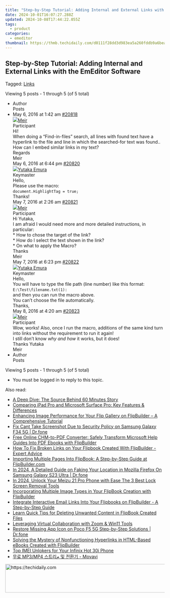```yaml
---
title: "Step-by-Step Tutorial: Adding Internal and External Links with the EmEditor Software"
date: 2024-10-01T16:07:27.288Z
updated: 2024-10-08T17:44:22.055Z
tags:
  - product
categories:
  - emeditor
thumbnail: https://thmb.techidaily.com/d0111f28dd3d983ea5a260fddb9a6bea79bc1de4dd5cf7f39a57f89da5a5decf.jpg
---
```


## Step-by-Step Tutorial: Adding Internal and External Links with the EmEditor Software

Tagged: [Links](https://tools.techidaily.com/emeditor/products/)

Viewing 5 posts - 1 through 5 (of 5 total)

* Author  
Posts
* May 6, 2016 at 1:42 am [#20818](https://tools.techidaily.com/emeditor/products/)  
[![](https://secure.gravatar.com/avatar/c7b1aac02d35a121a2acb8d8c9970c9b?s=80&d=identicon&r=g)Meir](https://www.emeditor.com/forums/users/meir/ "View Meir's profile")  
Participant  
Hi!  
When doing a “Find-in-files” search, all lines with found text have a hyperlink to the file and line in which the searched-for text was found..  
How can I embed similar links in my text?  
Regards  
 Meir  
May 6, 2016 at 6:44 pm [#20820](https://tools.techidaily.com/emeditor/products/)  
[![](https://secure.gravatar.com/avatar/a0a6377144ed3636f985d87303f65ed2?s=80&d=identicon&r=g)Yutaka Emura](https://www.emeditor.com/forums/users/yemura/ "View Yutaka Emura's profile")  
Keymaster  
Hello,  
Please use the macro:  
`document.HighlightTag = true;`  
Thanks!  
May 7, 2016 at 2:26 am [#20821](https://tools.techidaily.com/emeditor/products/)  
[![](https://secure.gravatar.com/avatar/c7b1aac02d35a121a2acb8d8c9970c9b?s=80&d=identicon&r=g)Meir](https://www.emeditor.com/forums/users/meir/ "View Meir's profile")  
Participant  
Hi Yutaka,  
I am afraid I would need more and more detailed instructions, in particular:  
 \* How to chose the target of the link?  
 \* How do I select the text shown in the link?  
 \* On what to apply the Macro?  
Thanks  
 Meir  
May 7, 2016 at 6:23 pm [#20822](https://tools.techidaily.com/emeditor/products/)  
[![](https://secure.gravatar.com/avatar/a0a6377144ed3636f985d87303f65ed2?s=80&d=identicon&r=g)Yutaka Emura](https://www.emeditor.com/forums/users/yemura/ "View Yutaka Emura's profile")  
Keymaster  
Hello,  
You will have to type the file path (line number) like this format:  
`E:\Test\filename.txt(1):`  
and then you can run the macro above.  
You can’t choose the file automatically.  
Thanks,  
May 8, 2016 at 4:20 am [#20823](https://tools.techidaily.com/emeditor/products/)  
[![](https://secure.gravatar.com/avatar/c7b1aac02d35a121a2acb8d8c9970c9b?s=80&d=identicon&r=g)Meir](https://www.emeditor.com/forums/users/meir/ "View Meir's profile")  
Participant  
Wow, works! Also, once I run the macro, additions of the same kind turn into links without the requirement to run it again!  
I still don’t know _why and how_ it works, but it does!  
Thanks Yutaka  
 Meir
* Author  
Posts

Viewing 5 posts - 1 through 5 (of 5 total)

* You must be logged in to reply to this topic.

<ins class="adsbygoogle"
     style="display:block"
     data-ad-format="autorelaxed"
     data-ad-client="ca-pub-7571918770474297"
     data-ad-slot="1223367746"></ins>

<ins class="adsbygoogle"
     style="display:block"
     data-ad-client="ca-pub-7571918770474297"
     data-ad-slot="8358498916"
     data-ad-format="auto"
     data-full-width-responsive="true"></ins>

<span class="atpl-alsoreadstyle">Also read:</span>
<div><ul>
<li><a href="https://facebook.techidaily.com/a-deep-dive-the-source-behind-60-minutes-story/"><u>A Deep Dive: The Source Behind 60 Minutes Story</u></a></li>
<li><a href="https://buynow-info.techidaily.com/comparing-ipad-pro-and-microsoft-surface-pro-key-features-and-differences/"><u>Comparing iPad Pro and Microsoft Surface Pro: Key Features & Differences</u></a></li>
<li><a href="https://win-cheats.techidaily.com/enhancing-image-performance-for-your-flip-gallery-on-flipbuilder-a-comprehensive-tutorial/"><u>Enhancing Image Performance for Your Flip Gallery on FlipBuilder – A Comprehensive Tutorial</u></a></li>
<li><a href="https://howto.techidaily.com/fix-cant-take-screenshot-due-to-security-policy-on-samsung-galaxy-f34-5g-drfone-by-drfone-fix-android-problems-fix-android-problems/"><u>Fix Cant Take Screenshot Due to Security Policy on Samsung Galaxy F34 5G | Dr.fone</u></a></li>
<li><a href="https://win-cheats.techidaily.com/free-online-chm-to-pdf-converter-safely-transform-microsoft-help-guides-into-pdf-ebooks-with-flipbuilder/"><u>Free Online CHM-to-PDF Converter: Safely Transform Microsoft Help Guides Into PDF Ebooks with FlipBuilder</u></a></li>
<li><a href="https://win-cheats.techidaily.com/how-to-fix-broken-links-on-your-flipbook-created-with-flipbuilder-expert-advice/"><u>How To Fix Broken Links on Your Flipbook Created With FlipBuilder - Expert Advice</u></a></li>
<li><a href="https://win-cheats.techidaily.com/importing-multiple-pages-into-flipbook-a-step-by-step-guide-at-flipbuildercom/"><u>Importing Multiple Pages Into FlipBook: A Step-by-Step Guide at FlipBuilder.com</u></a></li>
<li><a href="https://change-location.techidaily.com/in-2024-a-detailed-guide-on-faking-your-location-in-mozilla-firefox-on-samsung-galaxy-s23-ultra-drfone-by-drfone-virtual-android/"><u>In 2024, A Detailed Guide on Faking Your Location in Mozilla Firefox On Samsung Galaxy S23 Ultra | Dr.fone</u></a></li>
<li><a href="https://android-unlock.techidaily.com/in-2024-unlock-your-meizu-21-pro-phone-with-ease-the-3-best-lock-screen-removal-tools-by-drfone-android/"><u>In 2024, Unlock Your Meizu 21 Pro Phone with Ease The 3 Best Lock Screen Removal Tools</u></a></li>
<li><a href="https://win-cheats.techidaily.com/incorporating-multiple-image-types-in-your-flipbook-creation-with-flipbuilder/"><u>Incorporating Multiple Image Types in Your FlipBook Creation with FlipBuilder</u></a></li>
<li><a href="https://win-cheats.techidaily.com/integrate-interactive-email-links-into-your-flipbooks-on-flipbuilder-a-step-by-step-guide/"><u>Integrate Interactive Email Links Into Your Flipbooks on FlipBuilder - A Step-by-Step Guide</u></a></li>
<li><a href="https://win-cheats.techidaily.com/learn-quick-tips-for-deleting-unwanted-content-in-flipbook-created-files/"><u>Learn Quick Tips for Deleting Unwanted Content in FlipBook Created Files</u></a></li>
<li><a href="https://extra-tips.techidaily.com/leveraging-virtual-collaboration-with-zoom-and-win11-tools/"><u>Leveraging Virtual Collaboration with Zoom & Win11 Tools</u></a></li>
<li><a href="https://fix-guide.techidaily.com/restore-missing-app-icon-on-poco-f5-5g-step-by-step-solutions-drfone-by-drfone-fix-android-problems-fix-android-problems/"><u>Restore Missing App Icon on Poco F5 5G Step-by-Step Solutions | Dr.fone</u></a></li>
<li><a href="https://win-cheats.techidaily.com/solving-the-mystery-of-nonfunctioning-hyperlinks-in-html-based-ebooks-created-with-flipbuilder/"><u>Solving the Mystery of Nonfunctioning Hyperlinks in HTML-Based eBooks Created with FlipBuilder</u></a></li>
<li><a href="https://sim-unlock.techidaily.com/top-imei-unlokers-for-your-infinix-hot-30i-phone-by-drfone-android/"><u>Top IMEI Unlokers for Your Infinix Hot 30i Phone</u></a></li>
<li><a href="https://discover-hacks.techidaily.com/mp3mp4-m-movavi/"><u>무료 MP3/MP4 스트리م 및 전환기 - Movavi</u></a></li>
</ul></div>

<!-- affiliate ads begin -->
<a href="https://aligracehair.sjv.io/c/5597632/2016148/19272" target="_top" id="2016148">
  <img src="//a.impactradius-go.com/display-ad/19272-2016148" border="0" alt="https://techidaily.com" width="728" height="90"/>
</a>
<img height="0" width="0" src="https://aligracehair.sjv.io/i/5597632/2016148/19272" style="position:absolute;visibility:hidden;" border="0" />
<!-- affiliate ads end -->

